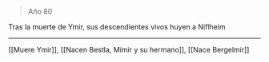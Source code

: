> Año 80

Tras la muerte de Ymir, sus descendientes vivos huyen a Niflheim

---

[[Muere Ymir]], [[Nacen Bestla, Mímir y su hermano]], [[Nace Bergelmir]]